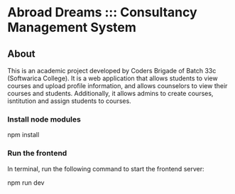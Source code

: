 # Abroad Dreams ::: Consultancy Management System

## About

This is an academic project developed by Coders Brigade of Batch 33c (Softwarica College). It is a web application that allows students to view courses and upload profile information, and allows counselors to view their courses and students. Additionally, it allows admins to create courses, isntitution and assign students to courses.


### Install node modules

npm install


### Run the frontend

In terminal, run the following command to start the frontend server:

npm run dev